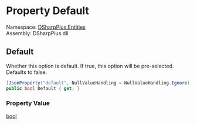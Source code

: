 # Property Default

Namespace: [DSharpPlus.Entities](DSharpPlus.Entities.md)  
Assembly: DSharpPlus.dll

## <a id="DSharpPlus_Entities_DiscordSelectComponentOption_Default"></a>Default

Whether this option is default. If true, this option will be pre-selected. Defaults to false.

```csharp
[JsonProperty("default", NullValueHandling = NullValueHandling.Ignore)]
public bool Default { get; }
```

### Property Value

[bool](https://learn.microsoft.com/dotnet/api/system.boolean)

